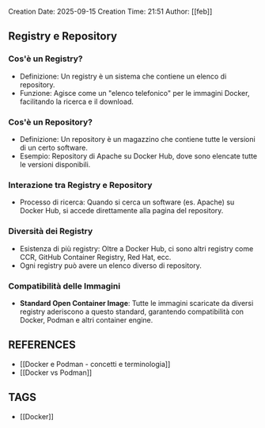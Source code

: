 Creation Date: 2025-09-15 
Creation Time: 21:51
Author: [[feb]]
## Registry e Repository

### Cos'è un Registry?
- Definizione: Un registry è un sistema che contiene un elenco di repository.
- Funzione: Agisce come un "elenco telefonico" per le immagini Docker, facilitando la ricerca e il download.

### Cos'è un Repository?
- Definizione: Un repository è un magazzino che contiene tutte le versioni di un certo software.
- Esempio: Repository di Apache su Docker Hub, dove sono elencate tutte le versioni disponibili.

### Interazione tra Registry e Repository
- Processo di ricerca: Quando si cerca un software (es. Apache) su Docker Hub, si accede direttamente alla pagina del repository.

### Diversità dei Registry
- Esistenza di più registry: Oltre a Docker Hub, ci sono altri registry come CCR, GitHub Container Registry, Red Hat, ecc.
- Ogni registry può avere un elenco diverso di repository.

### Compatibilità delle Immagini
- **Standard Open Container Image**: Tutte le immagini scaricate da diversi registry aderiscono a questo standard, garantendo compatibilità con Docker, Podman e altri container engine.
## REFERENCES
- [[Docker e Podman - concetti e terminologia]]
- [[Docker vs Podman]]
## TAGS
- [[Docker]]